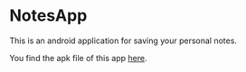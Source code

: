 # NotesApp
This is an android application for saving your personal notes.

You find the apk file of this app [here](https://github.com/Mukesh2514/NotesApp/blob/master/app/build/outputs/apk/debug/notesAPP.apk).  
